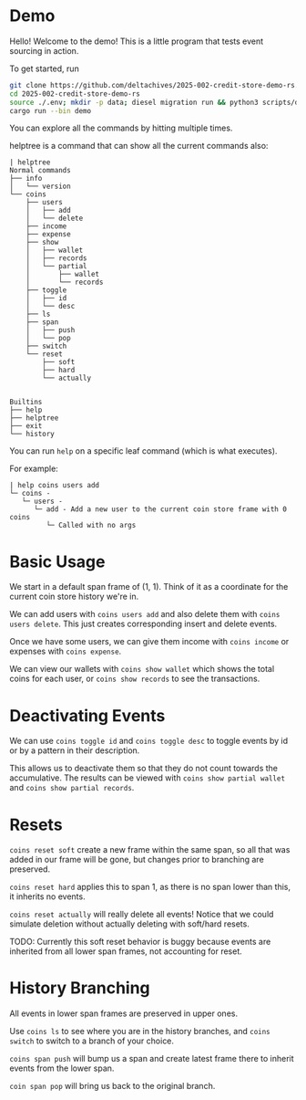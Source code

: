 # Demo

Hello! Welcome to the demo! This is a little program that tests event sourcing in action.

To get started, run

```sh
git clone https://github.com/deltachives/2025-002-credit-store-demo-rs.git
cd 2025-002-credit-store-demo-rs
source ./.env; mkdir -p data; diesel migration run && python3 scripts/diesel-postprocess.py
cargo run --bin demo
```

You can explore all the commands by hitting <TAB> multiple times.

helptree is a command that can show all the current commands also:

```
| helptree
Normal commands
├── info
│   └── version
└── coins
    ├── users
    │   ├── add
    │   └── delete
    ├── income
    ├── expense
    ├── show
    │   ├── wallet
    │   ├── records
    │   └── partial
    │       ├── wallet
    │       └── records
    ├── toggle
    │   ├── id
    │   └── desc
    ├── ls
    ├── span
    │   ├── push
    │   └── pop
    ├── switch
    └── reset
        ├── soft
        ├── hard
        └── actually


Builtins
├── help
├── helptree
├── exit
└── history
```

You can run `help` on a specific leaf command (which is what executes).

For example:

```
| help coins users add
└─ coins -
   └─ users -
      └─ add - Add a new user to the current coin store frame with 0 coins
         └─ Called with no args
```

# Basic Usage

We start in a default span frame of (1, 1). Think of it as a coordinate for the current coin store history we're in.

We can add users with `coins users add` and also delete them with `coins users delete`. This just creates corresponding insert and delete events.

Once we have some users, we can give them income with `coins income` or expenses with `coins expense`.

We can view our wallets with `coins show wallet` which shows the total coins for each user, or `coins show records` to see the transactions.

# Deactivating Events

We can use `coins toggle id` and `coins toggle desc` to toggle events by id or by a pattern in their description.

This allows us to deactivate them so that they do not count towards the accumulative. The results can be viewed with `coins show partial wallet` and `coins show partial records`.

# Resets

`coins reset soft` create a new frame within the same span, so all that was added in our frame will be gone, but changes prior to branching are preserved.

`coins reset hard` applies this to span 1, as there is no span lower than this, it inherits no events.

`coins reset actually` will really delete all events! Notice that we could simulate deletion without actually deleting with soft/hard resets.

TODO: Currently this soft reset behavior is buggy because events are inherited from all lower span frames, not accounting for reset.

# History Branching

All events in lower span frames are preserved in upper ones.

Use `coins ls` to see where you are in the history branches, and `coins switch` to switch to a branch of your choice.

`coins span push` will bump us a span and create latest frame there to inherit events from the lower span.

`coin span pop` will bring us back to the original branch.
